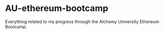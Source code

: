 # AU-ethereum-bootcamp
Everything related to my progress through the Alchemy University Ethereum Bootcamp.
